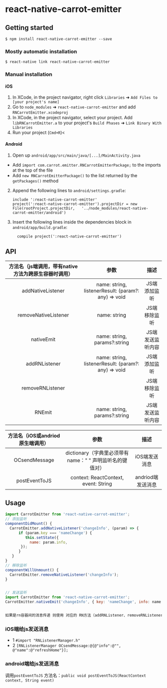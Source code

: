 
# react-native-carrot-emitter

## Getting started

`$ npm install react-native-carrot-emitter --save`

### Mostly automatic installation

`$ react-native link react-native-carrot-emitter`

### Manual installation


#### iOS

1. In XCode, in the project navigator, right click `Libraries` ➜ `Add Files to [your project's name]`
2. Go to `node_modules` ➜ `react-native-carrot-emitter` and add `RNCarrotEmitter.xcodeproj`
3. In XCode, in the project navigator, select your project. Add `libRNCarrotEmitter.a` to your project's `Build Phases` ➜ `Link Binary With Libraries`
4. Run your project (`Cmd+R`)<

#### Android

1. Open up `android/app/src/main/java/[...]/MainActivity.java`
  - Add `import com.carrot.emitter.RNCarrotEmitterPackage;` to the imports at the top of the file
  - Add `new RNCarrotEmitterPackage()` to the list returned by the `getPackages()` method
2. Append the following lines to `android/settings.gradle`:
  	```
  	include ':react-native-carrot-emitter'
  	project(':react-native-carrot-emitter').projectDir = new File(rootProject.projectDir, 	'../node_modules/react-native-carrot-emitter/android')
  	```
3. Insert the following lines inside the dependencies block in `android/app/build.gradle`:
  	```
      compile project(':react-native-carrot-emitter')
  	```

## API
| 方法名（js端调用，带有native方法为跨原生容器时调用） | 参数 | 描述 |
|:-----:|:------:|:-----:|
| addNativeListener | name: string, listenerResult: (param?: any) => void | JS端添加监听 |
| removeNativeListener | name: string | JS端移除监听 |
| nativeEmit | name: string, params?:string | JS端发送监听内容|
| addRNListener | name: string, listenerResult: (param?: any) => void | JS端添加监听 |
| removeRNListener |  | JS端移除监听 |
| RNEmit | name: string, params?:string | JS端发送监听内容|

| 方法名（iOS或andriod原生端调用） | 参数 | 描述 |
|:-----:|:------:|:-----:|
| OCsendMessage | dictionary（字典里必须带有name：" " 声明监听名的键值对） | iOS端发送消息 |
| postEventToJS | context: ReactContext, event: String | andriod端发送消息 |

## Usage

``` javascript
import CarrotEmitter from 'react-native-carrot-emitter';
// 添加监听
componentDidMount() {
  CarrotEmitter.addNativeListener('changeInfo', (param) => {
      if (param.key === 'nameChange') {
         this.setState({
           name: param.info,
       });
      }
   }
}
// 移除监听
componentWillUnmount() {
  CarrotEmitter.removeNativeListener('changeInfo');
}


// 发送监听
import CarrotEmitter from 'react-native-carrot-emitter';
CarrotEmitter.nativeEmit('changeInfo', { key: 'nameChange', info: name });


如果是rn容器间的消息传递 则使用 对应的 RN方法（addRNListener、removeRNListener、RNEmit）
```
### iOS端给js发送消息
* 1 `#import "RNListenerManager.h"`
* 2 `[RNListenerManager OCsendMessage:@{@"info":@"", @"name":@"refreshHome"}];`

### android端给js发送消息
调用`postEventToJS`
方法名：`public void postEventToJS(ReactContext context, String event)`
  
